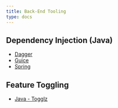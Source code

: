 ```yaml
---
title: Back-End Tooling
type: docs
---
```

## Dependency Injection (Java)

-   [Dagger](https://google.github.io/dagger/)
-   [Guice](https://github.com/google/guice)
-   [Spring](https://spring.io/projects/spring-framework)

## Feature Toggling

-   [Java - Togglz](https://togglz.org)
